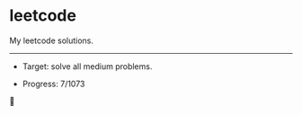 # leetcode

My leetcode solutions.

---

* Target: solve all medium problems.

* Progress: 7/1073

🤟
